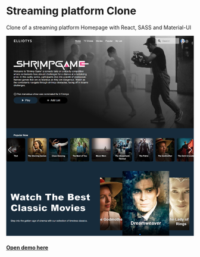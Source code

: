 # Streaming platform Clone

Clone of a streaming platform Homepage with React, SASS and Material-UI

![demo img](web.png)

#### [Open demo here](https://streaming-platform-clone-frontend.vercel.app/)